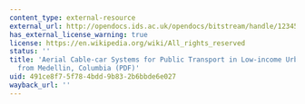 ```yaml
---
content_type: external-resource
external_url: http://opendocs.ids.ac.uk/opendocs/bitstream/handle/123456789/11788/Aerial_cable_car.pdf?sequence=1&isAllowed=y
has_external_license_warning: true
license: https://en.wikipedia.org/wiki/All_rights_reserved
status: ''
title: 'Aerial Cable-car Systems for Public Transport in Low-income Urban Areas: Lessons
  from Medellin, Columbia (PDF)'
uid: 491ce8f7-5f78-4bdd-9b83-2b6bbde6e027
wayback_url: ''
---
```

